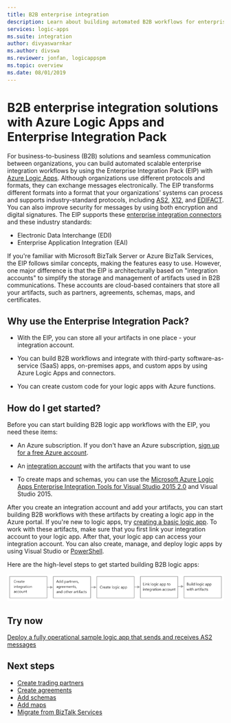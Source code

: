 ```yaml
---
title: B2B enterprise integration
description: Learn about building automated B2B workflows for enterprise integration by using Azure Logic Apps and Enterprise Integration Pack
services: logic-apps
ms.suite: integration
author: divyaswarnkar
ms.author: divswa
ms.reviewer: jonfan, logicappspm
ms.topic: overview
ms.date: 08/01/2019
---
```


# B2B enterprise integration solutions with Azure Logic Apps and Enterprise Integration Pack

For business-to-business (B2B) solutions and seamless communication between organizations, you can build automated scalable enterprise integration workflows by using the Enterprise Integration Pack (EIP) with [Azure Logic Apps](../logic-apps/logic-apps-overview.md). Although organizations use different protocols and formats, they can exchange messages electronically. The EIP transforms different formats into a format that your organizations' systems can process and supports industry-standard protocols, including [AS2](../logic-apps/logic-apps-enterprise-integration-as2.md), [X12](logic-apps-enterprise-integration-x12.md), and [EDIFACT](../logic-apps/logic-apps-enterprise-integration-edifact.md). You can also improve security for messages by using both encryption and digital signatures. The EIP supports these [enterprise integration connectors](../connectors/apis-list.md#integration-account-connectors) and these industry standards:

* Electronic Data Interchange (EDI)
* Enterprise Application Integration (EAI)

If you're familiar with Microsoft BizTalk Server or Azure BizTalk Services, the EIP follows similar concepts, making the features easy to use. However, one major difference is that the EIP is architecturally based on "integration accounts" to simplify the storage and management of artifacts used in B2B communications. These accounts are cloud-based containers that store all your artifacts, such as partners, agreements, schemas, maps, and certificates. 

## Why use the Enterprise Integration Pack?

* With the EIP, you can store all your artifacts in one place - your integration account.

* You can build B2B workflows and integrate with third-party software-as-service (SaaS) apps, on-premises apps, and custom apps 
by using Azure Logic Apps and connectors.

* You can create custom code for your logic apps with Azure functions.

## How do I get started?

Before you can start building B2B logic app workflows with the EIP, you need these items:

* An Azure subscription. If you don't have an Azure subscription, [sign up for a free Azure account](https://azure.microsoft.com/free/).

* An [integration account](../logic-apps/logic-apps-enterprise-integration-create-integration-account.md) with the artifacts that you want to use

* To create maps and schemas, you can use the [Microsoft Azure Logic Apps Enterprise Integration Tools for Visual Studio 2015 2.0](https://aka.ms/vsmapsandschemas) and Visual Studio 2015.

After you create an integration account and add your artifacts, you can start building B2B workflows with these artifacts by creating a logic app in the Azure portal. If you're new to logic apps, try [creating a basic logic app](../logic-apps/quickstart-create-first-logic-app-workflow.md). To work with these artifacts, make sure that you first link your integration account to your logic app. After that, your logic app can access your integration account. You can also create, manage, and deploy logic apps by using Visual Studio or [PowerShell](https://docs.microsoft.com/powershell/module/az.logicapp).

Here are the high-level steps to get started building B2B logic apps:

![Prerequisites for creating B2B logic apps](./media/logic-apps-enterprise-integration-overview/overview.png)  

## Try now

[Deploy a fully operational sample logic app that sends and receives AS2 messages](https://github.com/Azure/azure-quickstart-templates/tree/master/201-logic-app-as2-send-receive)

## Next steps

* [Create trading partners](logic-apps-enterprise-integration-partners.md)
* [Create agreements](../logic-apps/logic-apps-enterprise-integration-agreements.md)
* [Add schemas](logic-apps-enterprise-integration-schemas.md)
* [Add maps](../logic-apps/logic-apps-enterprise-integration-maps.md)
* [Migrate from BizTalk Services](../logic-apps/logic-apps-move-from-mabs.md)
